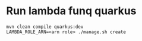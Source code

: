# Run lambda funq quarkus

```
mvn clean compile quarkus:dev
LAMBDA_ROLE_ARN=<arn role> ./manage.sh create
```
